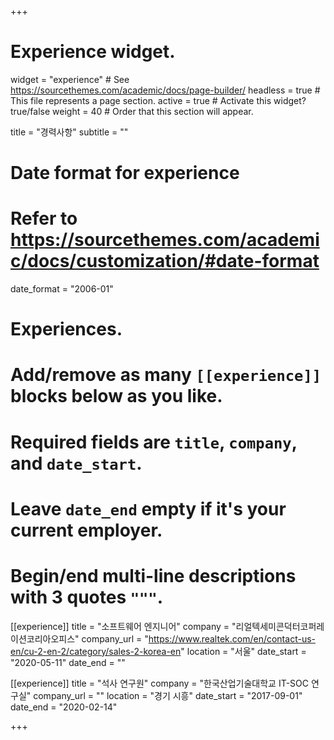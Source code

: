 +++
# Experience widget.
widget = "experience"  # See https://sourcethemes.com/academic/docs/page-builder/
headless = true  # This file represents a page section.
active = true  # Activate this widget? true/false
weight = 40  # Order that this section will appear.

title = "경력사항"
subtitle = ""

# Date format for experience
#   Refer to https://sourcethemes.com/academic/docs/customization/#date-format
date_format = "2006-01"

# Experiences.
#   Add/remove as many `[[experience]]` blocks below as you like.
#   Required fields are `title`, `company`, and `date_start`.
#   Leave `date_end` empty if it's your current employer.
#   Begin/end multi-line descriptions with 3 quotes `"""`.
[[experience]]
  title = "소프트웨어 엔지니어"
  company = "리얼텍세미콘덕터코퍼레이션코리아오피스"
  company_url = "https://www.realtek.com/en/contact-us-en/cu-2-en-2/category/sales-2-korea-en"
  location = "서울"
  date_start = "2020-05-11"
  date_end = ""

[[experience]]
  title = "석사 연구원"
  company = "한국산업기술대학교 IT-SOC 연구실"
  company_url = ""
  location = "경기 시흥"
  date_start = "2017-09-01"
  date_end = "2020-02-14"

+++
